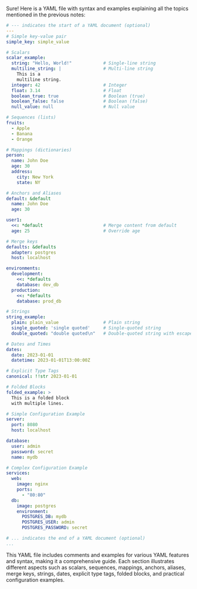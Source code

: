 Sure! Here is a YAML file with syntax and examples explaining all the topics mentioned in the previous notes:

```yaml
# --- indicates the start of a YAML document (optional)
---
# Simple key-value pair
simple_key: simple_value

# Scalars
scalar_example:
  string: "Hello, World!"            # Single-line string
  multiline_string: |                # Multi-line string
    This is a
    multiline string.
  integer: 42                        # Integer
  float: 3.14                        # Float
  boolean_true: true                 # Boolean (true)
  boolean_false: false               # Boolean (false)
  null_value: null                   # Null value

# Sequences (lists)
fruits:
  - Apple
  - Banana
  - Orange

# Mappings (dictionaries)
person:
  name: John Doe
  age: 30
  address:
    city: New York
    state: NY

# Anchors and Aliases
default: &default
  name: John Doe
  age: 30

user1:
  <<: *default                       # Merge content from default
  age: 25                            # Override age

# Merge keys
defaults: &defaults
  adapter: postgres
  host: localhost

environments:
  development:
    <<: *defaults
    database: dev_db
  production:
    <<: *defaults
    database: prod_db

# Strings
string_example:
  plain: plain_value                 # Plain string
  single_quoted: 'single quoted'     # Single-quoted string
  double_quoted: "double quoted\n"   # Double-quoted string with escape sequence

# Dates and Times
dates:
  date: 2023-01-01
  datetime: 2023-01-01T13:00:00Z

# Explicit Type Tags
canonical: !!str 2023-01-01

# Folded Blocks
folded_example: >
  This is a folded block
  with multiple lines.

# Simple Configuration Example
server:
  port: 8080
  host: localhost

database:
  user: admin
  password: secret
  name: mydb

# Complex Configuration Example
services:
  web:
    image: nginx
    ports:
      - "80:80"
  db:
    image: postgres
    environment:
      POSTGRES_DB: mydb
      POSTGRES_USER: admin
      POSTGRES_PASSWORD: secret

# ... indicates the end of a YAML document (optional)
...
```

This YAML file includes comments and examples for various YAML features and syntax, making it a comprehensive guide. Each section illustrates different aspects such as scalars, sequences, mappings, anchors, aliases, merge keys, strings, dates, explicit type tags, folded blocks, and practical configuration examples.
